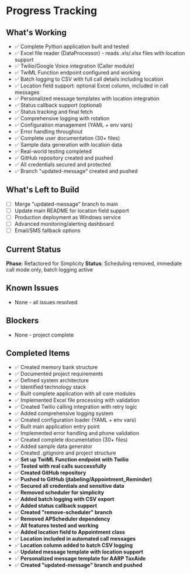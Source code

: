 # Progress Tracking

## What's Working
- ✅ Complete Python application built and tested
- ✅ Excel file reader (DataProcessor) - reads .xls/.xlsx files with location support
- ✅ Twilio/Google Voice integration (Caller module)
- ✅ TwiML Function endpoint configured and working
- ✅ Batch logging to CSV with full call details including location
- ✅ Location field support: optional Excel column, included in call messages
- ✅ Personalized message templates with location integration
- ✅ Status callback support (optional)
- ✅ Status tracking and final fetch
- ✅ Comprehensive logging with rotation
- ✅ Configuration management (YAML + env vars)
- ✅ Error handling throughout
- ✅ Complete user documentation (30+ files)
- ✅ Sample data generation with location data
- ✅ Real-world testing completed
- ✅ GitHub repository created and pushed
- ✅ All credentials secured and protected
- ✅ Branch "updated-message" created and pushed

## What's Left to Build
- [ ] Merge "updated-message" branch to main
- [ ] Update main README for location field support
- [ ] Production deployment as Windows service
- [ ] Advanced monitoring/alerting dashboard
- [ ] Email/SMS fallback options

## Current Status
**Phase**: Refactored for Simplicity
**Status**: Scheduling removed, immediate call mode only, batch logging active

## Known Issues
- None - all issues resolved

## Blockers
- None - project complete

## Completed Items
- ✅ Created memory bank structure
- ✅ Documented project requirements
- ✅ Defined system architecture
- ✅ Identified technology stack
- ✅ Built complete application with all core modules
- ✅ Implemented Excel file processing with validation
- ✅ Created Twilio calling integration with retry logic
- ✅ Added comprehensive logging system
- ✅ Created configuration loader (YAML + env vars)
- ✅ Built main application entry point
- ✅ Implemented error handling and phone validation
- ✅ Created complete documentation (30+ files)
- ✅ Added sample data generator
- ✅ Created .gitignore and project structure
- ✅ **Set up TwiML Function endpoint with Twilio**
- ✅ **Tested with real calls successfully**
- ✅ **Created GitHub repository**
- ✅ **Pushed to GitHub (jtabeling/Appointment_Reminder)**
- ✅ **Secured all credentials and sensitive data**
- ✅ **Removed scheduler for simplicity**
- ✅ **Added batch logging with CSV export**
- ✅ **Added status callback support**
- ✅ **Created "remove-scheduler" branch**
- ✅ **Removed APScheduler dependency**
- ✅ **All features tested and working**
- ✅ **Added location field to Appointment class**
- ✅ **Location included in automated call messages**
- ✅ **Location column added to batch CSV logging**
- ✅ **Updated message template with location support**
- ✅ **Personalized message template for AARP TaxAide**
- ✅ **Created "updated-message" branch and pushed**

